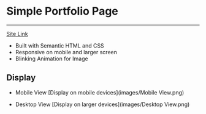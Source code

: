 # Simple Portfolio Page
---
[Site Link]()
- Built with Semantic HTML and CSS
- Responsive on mobile and larger screen
- Blinking Animation for Image
## Display
- Mobile View
[Display on mobile devices](images/Mobile View.png)


- Desktop View
[Display on larger devices](images/Desktop View.png)
